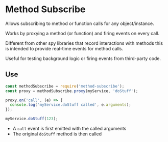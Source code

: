 # Method Subscribe

Allows subscribing to method or function calls for any object/instance.

Works by proxying a method (or function) and firing events on every call.

Different from other spy libraries that record interactions with methods this is intended to provide real-time events for method calls.

Useful for testing background logic or firing events from third-party code.

## Use

```js
const methodSubscribe = require('method-subscribe');
const proxy = methodSubscribe.proxy(myService, 'doStuff');

proxy.on('call', (e) => {
  console.log('myService.doStuff called', e.arguments);
});

myService.doStuff(123);
```

- A `call` event is first emitted with the called arguments
- The original `doStuff` method is then called
